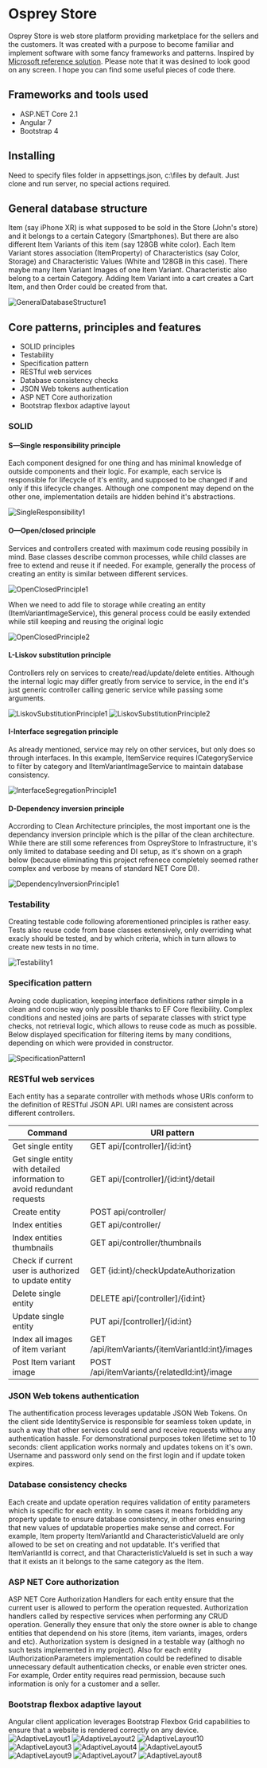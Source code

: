 # Osprey Store

Osprey Store is web store platform providing marketplace for the sellers and the customers.  It was created with a purpose to become familiar and implement software with some fancy frameworks and patterns. Inspired by <a href="https://github.com/dotnet-architecture/eShopOnWeb">Microsoft reference solution</a>.
Please note that it was desined to look good on any screen.
I hope you can find some useful pieces of code there.

Frameworks and tools used
---
- ASP.NET Core 2.1
- Angular 7
- Bootstrap 4


Installing
---
Need to specify files folder in appsettings.json, c:\files by default.
Just clone and run server, no special actions required.

General database structure
---
Item (say iPhone XR) is what supposed to be sold in the Store (John's store) and it belongs to a certain Category (Smartphones). But there are also different Item Variants of this item (say 128GB white color). 
Each Item Variant stores association (ItemProperty) of Characteristics (say Color, Storage) and Characteristic Values (White and 128GB in this case). There maybe many Item Variant Images of one Item Variant. Characteristic also belong to a certain Category. Adding Item Variant into a cart creates a Cart Item, and then Order could be created from that.

![GeneralDatabaseStructure1](docs/images/GeneralDatabaseStructure1.jpg)


Core patterns, principles and features
---
- SOLID principles
- Testability
- Specification pattern
- RESTful web services
- Database consistency checks
- JSON Web tokens authentication
- ASP NET Core authorization
- Bootstrap flexbox adaptive layout

### SOLID

#### S—Single responsibility principle
Each component designed for one thing and has minimal knowledge of outside components and their logic. For example, each service is responsible for lifecycle of it's entity, and supposed to be changed if and only if this lifecycle changes. Although one component may depend on the other one, implementation details are hidden behind it's abstractions.

![SingleResponsibility1](docs/images/SingleResponsibility1.jpg)

#### O—Open/closed principle
Services and controllers created with maximum code reusing possibily in mind. Base classes describe common processes, while child classes are free to extend and reuse it if needed. 
For example, generally the process of creating an entity is similar between different services.

![OpenClosedPrinciple1](docs/images/OpenClosedPrinciple1.jpg)

When we need to add file to storage while creating an entity (ItemVariantImageService), this general process could be easily extended while still keeping and reusing the original logic

![OpenClosedPrinciple2](docs/images/OpenClosedPrinciple2.jpg)

#### L-Liskov substitution principle
Controllers rely on services to create/read/update/delete entities. Although the internal logic may differ greatly from service to service, in the end it's just generic controller calling generic service while passing some arguments.

![LiskovSubstitutionPrinciple1](docs/images/LiskovSubstitutionPrinciple1.jpg)
![LiskovSubstitutionPrinciple2](docs/images/LiskovSubstitutionPrinciple2.jpg)

#### I-Interface segregation principle
As already mentioned, service may rely on other services, but only does so through interfaces. In this example, ItemService requires ICategoryService to filter by category and IItemVariantImageService to maintain database consistency.

![InterfaceSegregationPrinciple1](docs/images/InterfaceSegregationPrinciple1.jpg)

#### D-Dependency inversion principle
Accrording to Clean Architecture principles, the most important one is the dependancy inversion principle which is the pillar of the clean architecture.
While there are still some references from OspreyStore to Infrastructure, it's only limited to database seeding and DI setup, as it's shown on a graph below (because eliminating this project refrenece completely seemed rather complex and verbose by means of standard NET Core DI).

![DependencyInversionPrinciple1](docs/images/DependencyInversionPrinciple1.jpg)


### Testability
Creating testable code following aforementioned principles is rather easy. Tests also reuse code from base classes extensively, only overriding what exacly should be tested, and by which criteria, which in turn allows to create new tests in no time.

![Testability1](docs/images/Testability1.jpg)


### Specification pattern
Avoing code duplication, keeping interface definitions rather simple in a clean and concise way only possible thanks to EF Core flexibility.
Complex conditions and nested joins are parts of separate classes with strict type checks, not retrieval logic, which allows to reuse code as much as possible.
Below displayed specification for filtering items by many conditions, depending on which were provided in constructor.

![SpecificationPattern1](docs/images/SpecificationPattern1.jpg)


### RESTful web services
Each entity has a separate controller with methods whose URIs conform to the definition of RESTful JSON API. URI names are consistent across different controllers.

| Command | URI pattern |
| --- | --- |
| Get single entity |  GET api/[controller]/{id:int} |
| Get single entity with detailed information to avoid redundant requests | GET api/[controller]/{id:int}/detail |
| Create entity | POST api/controller/ |
| Index entities | GET api/controller/ |
| Index entities thumbnails | GET api/controller/thumbnails |
| Check if current user is authorized to update entity | GET {id:int}/checkUpdateAuthorization |
| Delete single entity| DELETE api/[controller]/{id:int} |
| Update single entity| PUT api/[controller]/{id:int} |
| Index all images of item variant | GET /api/itemVariants/{itemVariantId:int}/images |
| Post Item variant image | POST /api/itemVariants/{relatedId:int}/image |


### JSON Web tokens authentication
The authentification process leverages updatable JSON Web Tokens. On the client side IdentityService is responsible for seamless token update, in such a way that other services could send and receive requests withou any authentication hassle.
For demonstrational purposes token lifetime set to 10 seconds: client application works normaly and updates tokens on it's own. Username and password only send on the first login and if update token expires.


### Database consistency checks
Each create and update operation requires validation of entity parameters which is specific for each entity. In some cases it means forbidding any property update to ensure database consistency, in other ones ensuring that new values of updatable properties make sense and correct.
For example, Item property ItemVariantId and CharacteristicValueId are only allowed to be set on creating and not updatable. It's verified that ItemVariantId is correct, and that CharacteristicValueId is set in such a way that it exists an it belongs to the same category as the Item.

### ASP NET Core authorization
ASP NET Core Authorization Handlers for each entity ensure that the current user is allowed to perform the operation requested.
Authorization handlers called by respective services when performing any CRUD operation. Generally they ensure that only the store owner is able to change entities that dependend on his store (items, item variants, images, orders and etc).
Authorization system is designed in a testable way (althogh no such tests implemented in my project). Also for each entity IAuthorizationParameters implementation could be redefined to disable unnecessary default authentication checks, or enable even stricter ones.
For example, Order entity requires read permission, because such information is only for a customer and a seller.

### Bootstrap flexbox adaptive layout
Angular client application leverages Bootstrap Flexbox Grid capabilities to ensure that a website is rendered correctly on any device.
![AdaptiveLayout1](docs/images/AdaptiveLayout1.jpg)
![AdaptiveLayout2](docs/images/AdaptiveLayout2.jpg)
![AdaptiveLayout10](docs/images/AdaptiveLayout10.jpg)
![AdaptiveLayout3](docs/images/AdaptiveLayout3.jpg)
![AdaptiveLayout4](docs/images/AdaptiveLayout4.jpg)
![AdaptiveLayout5](docs/images/AdaptiveLayout5.jpg)
![AdaptiveLayout9](docs/images/AdaptiveLayout9.jpg)
![AdaptiveLayout7](docs/images/AdaptiveLayout7.jpg)
![AdaptiveLayout8](docs/images/AdaptiveLayout8.jpg)
